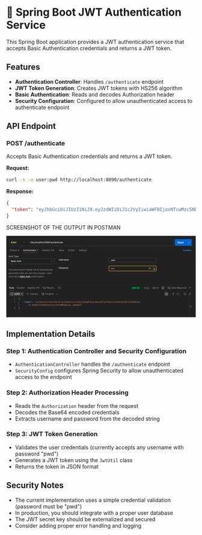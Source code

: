 # 🔐 Spring Boot JWT Authentication Service

This Spring Boot application provides a JWT authentication service that accepts Basic Authentication credentials and returns a JWT token.

## Features

- **Authentication Controller**: Handles `/authenticate` endpoint
- **JWT Token Generation**: Creates JWT tokens with HS256 algorithm
- **Basic Authentication**: Reads and decodes Authorization header
- **Security Configuration**: Configured to allow unauthenticated access to authenticate endpoint

## API Endpoint

### POST /authenticate

Accepts Basic Authentication credentials and returns a JWT token.

**Request:**

```bash
curl -s -u user:pwd http://localhost:8090/authenticate
```

**Response:**

```json
{
  "token": "eyJhbGciOiJIUzI1NiJ9.eyJzdWIiOiJ1c2VyIiwiaWF0IjoxNTcwMzc5NDc0LCJleHAiOjE1NzAzODA2NzR9.t3LRvlCV-hwKfoqZYlaVQqEUiBloWcWn0ft3tgv0dL0"
}
```

SCREENSHOT OF THE OUTPUT IN POSTMAN

![alt text](<Screenshot 2025-07-10 212604.png>)


## Implementation Details

### Step 1: Authentication Controller and Security Configuration

- `AuthenticationController` handles the `/authenticate` endpoint
- `SecurityConfig` configures Spring Security to allow unauthenticated access to the endpoint

### Step 2: Authorization Header Processing

- Reads the `Authorization` header from the request
- Decodes the Base64 encoded credentials
- Extracts username and password from the decoded string

### Step 3: JWT Token Generation

- Validates the user credentials (currently accepts any username with password "pwd")
- Generates a JWT token using the `JwtUtil` class
- Returns the token in JSON format

## Security Notes

- The current implementation uses a simple credential validation (password must be "pwd")
- In production, you should integrate with a proper user database
- The JWT secret key should be externalized and secured
- Consider adding proper error handling and logging


